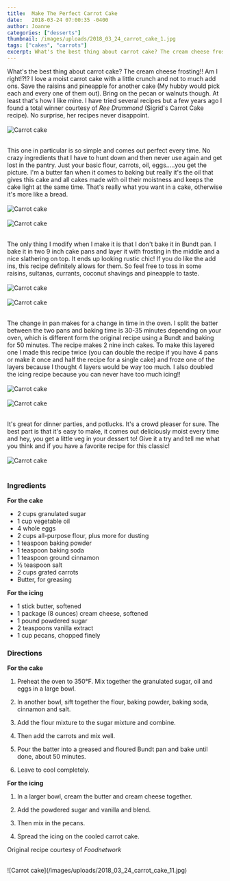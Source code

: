 ```yaml
---
title:  Make The Perfect Carrot Cake
date:   2018-03-24 07:00:35 -0400
author: Joanne
categories: ["desserts"]
thumbnail: /images/uploads/2018_03_24_carrot_cake_1.jpg
tags: ["cakes", "carrots"]
excerpt: What's the best thing about carrot cake? The cream cheese frosting!!
---
```


What's the best thing about carrot cake? The cream cheese frosting!! Am I right!?!? I love a moist carrot cake with a little crunch and not to much add ons. Save the raisins and pineapple for another cake (My hubby would pick each and every one of them out). Bring on the pecan or walnuts though. At least that's how I like mine. I have tried several recipes but a few years ago I found a total winner courtesy of _Ree Drummond_ (Sigrid's Carrot Cake recipe). No surprise, her recipes never disappoint.
</br>
</br>
![Carrot cake](/images/uploads/2018_03_24_carrot_cake_2.jpg)
</br>
</br>

This one in particular is so simple and comes out perfect every time. No crazy ingredients that I have to hunt down and then never use again and get lost in the pantry. Just your basic flour, carrots, oil, eggs.....you get the picture. I'm a butter fan when it comes to baking but really it's the oil that gives this cake and all cakes made with oil their moistness and keeps the cake light at the same time. That's really what you want in a cake, otherwise it's more like a bread.
</br>
</br>
![Carrot cake](/images/uploads/2018_03_24_carrot_cake_3.jpg)
</br>
</br>
![Carrot cake](/images/uploads/2018_03_24_carrot_cake_4.jpg)
</br>
</br>

The only thing I modify when I make it is that I don't bake it in Bundt pan. I bake it in two 9 inch cake pans and layer it with frosting in the middle and a nice slathering on top. It ends up looking rustic chic!  If you do like the add ins, this recipe definitely allows for them. So feel free to toss in some raisins, sultanas, currants, coconut shavings and pineapple to taste.
</br>
</br>
![Carrot cake](/images/uploads/2018_03_24_carrot_cake_5.jpg)
</br>
</br>
![Carrot cake](/images/uploads/2018_03_24_carrot_cake_6.jpg)
</br>
</br>

The change in pan makes for a change in time in the oven. I split the batter between the two pans and baking time is 30-35 minutes depending on your oven, which is different form the original recipe using a Bundt and baking for 50 minutes. The recipe makes 2 nine inch cakes. To make this layered one I made this recipe twice (you can double the recipe if you have 4 pans or make it once and half the recipe for a single cake) and froze one of the layers because I thought 4 layers would be way too much. I also doubled the icing recipe because you can never have too much icing!!
</br>
</br>
![Carrot cake](/images/uploads/2018_03_24_carrot_cake_7.jpg)
</br>
</br>
![Carrot cake](/images/uploads/2018_03_24_carrot_cake_8.jpg)
</br>
</br>

It's great for dinner parties, and potlucks. It's a crowd pleaser for sure. The best part is that it's easy to make, it comes out deliciously moist every time and hey, you get a little veg in your dessert to! Give it a try and tell me what you think and if you have a favorite recipe for this classic!
</br>
</br>
![Carrot cake](/images/uploads/2018_03_24_carrot_cake_10.jpg)  
</br>

### Ingredients

**For the cake**

* 2 cups granulated sugar
* 1 cup vegetable oil
* 4 whole eggs
* 2 cups all-purpose flour, plus more for dusting
* 1 teaspoon baking powder
* 1 teaspoon baking soda
* 1 teaspoon ground cinnamon
* &frac12; teaspoon salt
* 2 cups grated carrots
* Butter, for greasing

**For the icing**

* 1 stick butter, softened
* 1 package (8 ounces) cream cheese, softened
* 1 pound powdered sugar
* 2 teaspoons vanilla extract
* 1 cup pecans, chopped finely

### Directions
**For the cake**

1. Preheat the oven to 350&deg;F. Mix together the granulated sugar, oil and eggs in a large bowl.

1. In another bowl, sift together the flour, baking powder, baking soda, cinnamon and salt.

1. Add the flour mixture to the sugar mixture and combine.

1. Then add the carrots and mix well.

1. Pour the batter into a greased and floured Bundt pan and bake until done, about 50 minutes.

1. Leave to cool completely.

**For the icing**

1. In a larger bowl, cream the butter and cream cheese together.

1. Add the powdered sugar and vanilla and blend.

1. Then mix in the pecans.

1. Spread the icing on the cooled carrot cake.

Original recipe courtesy of _Foodnetwork_  

</br>
![Carrot cake](/images/uploads/2018_03_24_carrot_cake_11.jpg)
